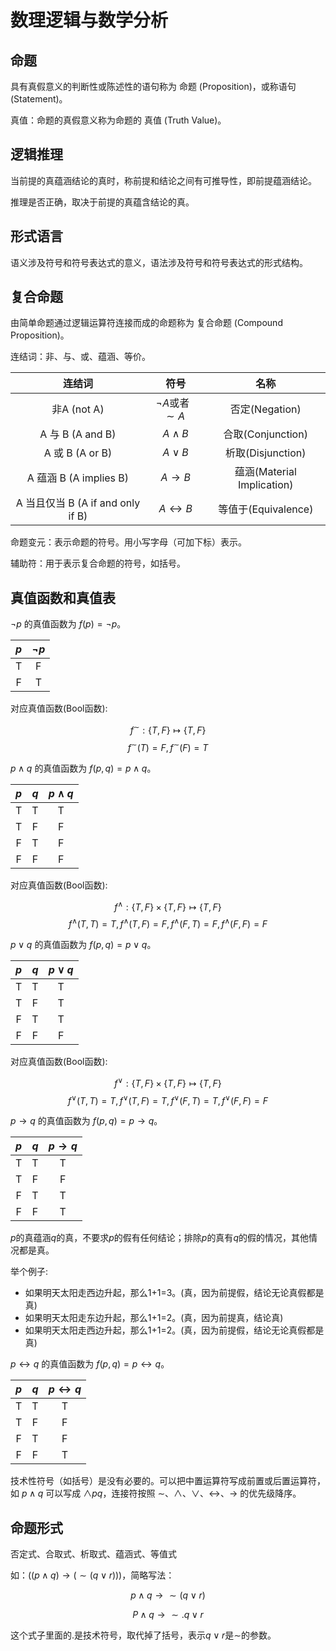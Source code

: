 # 数理逻辑与数学分析

## 命题

具有真假意义的判断性或陈述性的语句称为 命题 (Proposition)，或称语句(Statement)。

真值：命题的真假意义称为命题的 真值 (Truth Value)。

## 逻辑推理

当前提的真蕴涵结论的真时，称前提和结论之间有可推导性，即前提蕴涵结论。

推理是否正确，取决于前提的真蕴含结论的真。

## 形式语言

语义涉及符号和符号表达式的意义，语法涉及符号和符号表达式的形式结构。

## 复合命题

由简单命题通过逻辑运算符连接而成的命题称为 复合命题 (Compound Proposition)。

连结词：非、与、或、蕴涵、等价。

| 连结词 | 符号 | 名称 |
| :----: | :--: | :--: |
| 非A (not A) | $\neg A$或者 $\sim A$ |否定(Negation) |
| A 与 B (A and B) | $A \land B$ | 合取(Conjunction) |
| A 或 B (A or B) | $A \lor B$ | 析取(Disjunction) |
| A 蕴涵 B (A implies B) | $A \to B$ | 蕴涵(Material Implication) |
| A 当且仅当 B (A if and only if B) | $A \leftrightarrow B$ | 等值于(Equivalence) |

命题变元：表示命题的符号。用小写字母（可加下标）表示。

辅助符：用于表示复合命题的符号，如括号。

## 真值函数和真值表

$\neg p$ 的真值函数为 $f(p) = \neg p$。

| $p$ | $\neg p$ |
| :-: | :--: |
| T | F |
| F | T |

对应真值函数(Bool函数):

$$f^\sim : \{T, F\} \mapsto \{T, F\}$$
$$f^\sim(T) = F, f^\sim(F) = T$$

$p \land q$ 的真值函数为 $f(p, q) = p \land q$。

| $p$ | $q$ | $p \land q$ |
| :-: | :-: | :--------: |
| T | T | T |
| T | F | F |
| F | T | F |
| F | F | F |

对应真值函数(Bool函数):

$$f^\land : \{T, F\} \times \{T, F\} \mapsto \{T, F\}$$
$$f^\land(T, T) = T, f^\land(T, F) = F, f^\land(F, T) = F, f^\land(F, F) = F$$

$p \lor q$ 的真值函数为 $f(p, q) = p \lor q$。

| $p$ | $q$ | $p \lor q$ |
| :-: | :-: | :--------: |
| T | T | T |
| T | F | T |
| F | T | T |
| F | F | F |

对应真值函数(Bool函数):

$$f^\lor : \{T, F\} \times \{T, F\} \mapsto \{T, F\}$$
$$f^\lor(T, T) = T, f^\lor(T, F) = T, f^\lor(F, T) = T, f^\lor(F, F) = F$$

$p \to q$ 的真值函数为 $f(p, q) = p \to q$。

| $p$ | $q$ | $p \to q$ |
| :-: | :-: | :--------: |
| T | T | T |
| T | F | F |
| F | T | T |
| F | F | T |

$p$的真蕴涵$q$的真，不要求$p$的假有任何结论；排除$p$的真有$q$的假的情况，其他情况都是真。

举个例子:

- 如果明天太阳走西边升起，那么1+1=3。(真，因为前提假，结论无论真假都是真)
- 如果明天太阳走东边升起，那么1+1=2。(真，因为前提真，结论真)
- 如果明天太阳走西边升起，那么1+1=2。(真，因为前提假，结论无论真假都是真)

$p \leftrightarrow q$ 的真值函数为 $f(p, q) = p \leftrightarrow q$。

| $p$ | $q$ | $p \leftrightarrow q$ |
| :-: | :-: | :------------------: |
| T | T | T |
| T | F | F |
| F | T | F |
| F | F | T |

技术性符号（如括号）是没有必要的。可以把中置运算符写成前置或后置运算符，如 $p \land q$ 可以写成 $\land p q$，连接符按照 $\sim$、$\land$、$\lor$、$\leftrightarrow$、$\to$ 的优先级降序。

## 命题形式

否定式、合取式、析取式、蕴涵式、等值式

如：$((p\land q)\to (\sim (q \lor r)))$，简略写法：

$$p \land q \to \sim( q \lor r)$$

$$P \land q \to \sim . q \lor r$$

这个式子里面的$.$是技术符号，取代掉了括号，表示$q\lor r$是$\sim$的参数。
